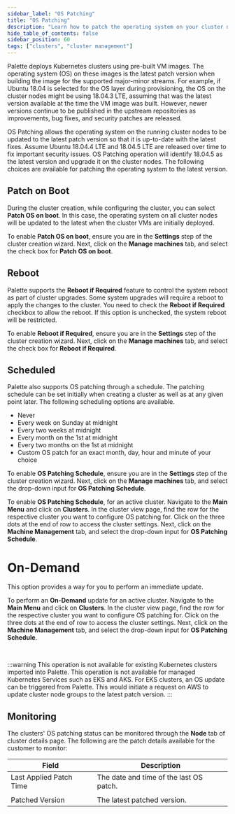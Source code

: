 ```yaml
---
sidebar_label: "OS Patching"
title: "OS Patching"
description: "Learn how to patch the operating system on your cluster nodes."
hide_table_of_contents: false
sidebar_position: 60
tags: ["clusters", "cluster management"]
---
```


Palette deploys Kubernetes clusters using pre-built VM images. The operating system (OS) on these images is the latest patch version when building the image for the supported major-minor streams. For example, if Ubuntu 18.04 is selected for the OS layer during provisioning, the OS on the cluster nodes might be using 18.04.3 LTE, assuming that was the latest version available at the time the VM image was built. However, newer versions continue to be published in the upstream repositories as improvements, bug fixes, and security patches are released.

OS Patching allows the operating system on the running cluster nodes to be updated to the latest patch version so that it is up-to-date with the latest fixes. Assume Ubuntu 18.04.4 LTE and 18.04.5 LTE are released over time to fix important security issues. OS Patching operation will identify 18.04.5 as the latest version and upgrade it on the cluster nodes. The following choices are available for patching the operating system to the latest version.

## Patch on Boot

During the cluster creation, while configuring the cluster, you can select **Patch OS on boot**. In this case, the operating system on all cluster nodes will be updated to the latest when the cluster VMs are initially deployed.

To enable **Patch OS on boot**, ensure you are in the **Settings** step of the cluster creation wizard. Next, click on the **Manage machines** tab, and select the check box for **Patch OS on boot**.

## Reboot

Palette supports the **Reboot if Required** feature to control the system reboot as part of cluster upgrades. Some system upgrades will require a reboot to apply the changes to the cluster. You need to check the **Reboot if Required** checkbox to allow the reboot. If this option is unchecked, the system reboot will be restricted.

To enable **Reboot if Required**, ensure you are in the **Settings** step of the cluster creation wizard. Next, click on the **Manage machines** tab, and select the check box for **Reboot if Required**.

## Scheduled

Palette also supports OS patching through a schedule. The patching schedule can be set initially when creating a cluster as well as at any given point later. The following scheduling options are available.

- Never
- Every week on Sunday at midnight
- Every two weeks at midnight
- Every month on the 1st at midnight
- Every two months on the 1st at midnight
- Custom OS patch for an exact month, day, hour and minute of your choice

To enable **OS Patching Schedule**, ensure you are in the **Settings** step of the cluster creation wizard. Next, click on the **Manage machines** tab, and select the drop-down input for **OS Patching Schedule**.

To enable **OS Patching Schedule**, for an active cluster. Navigate to the **Main Menu** and click on **Clusters**. In the cluster view page, find the row for the respective cluster you want to configure OS patching for. Click on the three dots at the end of row to access the cluster settings. Next, click on the **Machine Management** tab, and select the drop-down input for **OS Patching Schedule**.

# On-Demand

This option provides a way for you to perform an immediate update.

To perform an **On-Demand** update for an active cluster. Navigate to the **Main Menu** and click on **Clusters**. In the cluster view page, find the row for the respective cluster you want to configure OS patching for. Click on the three dots at the end of row to access the cluster settings. Next, click on the **Machine Management** tab, and select the drop-down input for **OS Patching Schedule**.

<br />

:::warning
This operation is not available for existing Kubernetes clusters imported into Palette.
This operation is not available for managed Kubernetes Services such as EKS and AKS. For EKS clusters, an OS update can be triggered from Palette. This would initiate a request on AWS to update cluster node groups to the latest patch version.
:::

## Monitoring

The clusters' OS patching status can be monitored through the **Node** tab of cluster details page. The following are the patch details available for the customer to monitor:

| **Field**               | **Description**                         |
| ----------------------- | --------------------------------------- |
| Last Applied Patch Time | The date and time of the last OS patch. |
|                         |                                         |
| Patched Version         | The latest patched version.             |
